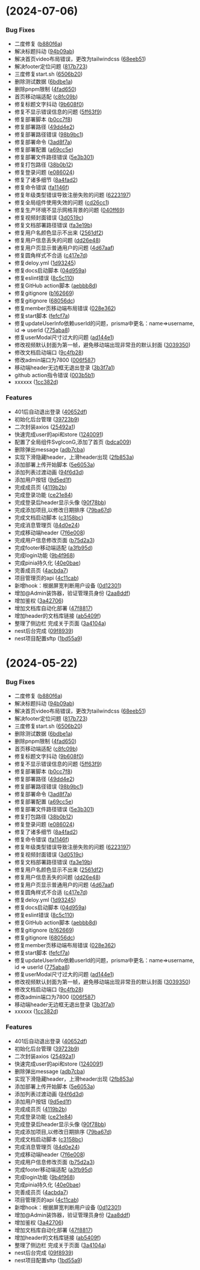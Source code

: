 #  (2024-07-06)


### Bug Fixes

* 二度修复 ([b880f6a](https://github.com/huanxiaomang/cz-official/commit/b880f6aabb9b3b318a8687d7ac8de55b06d248d2))
* 解决标题抖动 ([94b09ab](https://github.com/huanxiaomang/cz-official/commit/94b09abd0d6681d14d872685e39c83413175fda8))
* 解决首页video布局错误，更改为tailwindcss ([68eeb51](https://github.com/huanxiaomang/cz-official/commit/68eeb51f7e931b5cd0c06633b0f97e480a7f75d9))
* 解决footer定位问题 ([817b723](https://github.com/huanxiaomang/cz-official/commit/817b7235bbb069e3ed6f4c37d2c473eae3db9e96))
* 三度修复start.sh ([6506b20](https://github.com/huanxiaomang/cz-official/commit/6506b20180bd2b71419fd5a4bcddfaa2631fc49c))
* 删除测试数据 ([6bdbe1a](https://github.com/huanxiaomang/cz-official/commit/6bdbe1af045624534f45835db4ce3c544ce0de24))
* 删除pnpm限制 ([4fad650](https://github.com/huanxiaomang/cz-official/commit/4fad650657a49073b10a0c93deacd5f016893488))
* 首页移动端适配 ([c8fc09b](https://github.com/huanxiaomang/cz-official/commit/c8fc09b179085cb9580bfd5f1d6c80ec8fea7f54))
* 修复标题文字抖动 ([9b608f0](https://github.com/huanxiaomang/cz-official/commit/9b608f04aa5860fd7601dc1276f4bbfa3221f803))
* 修复不显示错误信息的问题 ([5ff63f9](https://github.com/huanxiaomang/cz-official/commit/5ff63f9324c11f17d7c8be73ac0170bce3d2f35b))
* 修复部署脚本 ([b0cc7f8](https://github.com/huanxiaomang/cz-official/commit/b0cc7f858f7dfee57b8ea4c5e629f6efba087b5a))
* 修复部署路径 ([49dd4e2](https://github.com/huanxiaomang/cz-official/commit/49dd4e29e2a500731ab43d881abe9f9add929103))
* 修复部署路径错误 ([98b9bc1](https://github.com/huanxiaomang/cz-official/commit/98b9bc11f0061e9e27830241ae097348d62e423d))
* 修复部署命令 ([3ad8f7a](https://github.com/huanxiaomang/cz-official/commit/3ad8f7a73b2bcf1a2eb8def330ddf65ae81e832b))
* 修复部署配置 ([a69cc5e](https://github.com/huanxiaomang/cz-official/commit/a69cc5ee1b034e48f7c81096f0dd3c6f7cc2e26a))
* 修复部署文件路径错误 ([5e3b301](https://github.com/huanxiaomang/cz-official/commit/5e3b301f9de42238d20a63012bdec0d30af468e3))
* 修复打包路径 ([38b0b12](https://github.com/huanxiaomang/cz-official/commit/38b0b126366fdc8893ca24e883080e8eeb8cb7e3))
* 修复登录问题 ([e086024](https://github.com/huanxiaomang/cz-official/commit/e0860248872d6817c081c3d9a1682c2e6df976a1))
* 修复了诸多细节 ([8a4fad2](https://github.com/huanxiaomang/cz-official/commit/8a4fad2685fc5d0f4522ffee724bec25f8a019b1))
* 修复命令错误 ([fa1146f](https://github.com/huanxiaomang/cz-official/commit/fa1146f5bf7199ec94df859687c0767974e223fa))
* 修复年级类型错误导致注册失败的问题 ([6223197](https://github.com/huanxiaomang/cz-official/commit/62231973350c3ba2c1e041fe503afd959d328b6a))
* 修复全局组件使用失效的问题 ([cd26cc1](https://github.com/huanxiaomang/cz-official/commit/cd26cc1d2b0ff682a28862af66e90d415525b04c))
* 修复生产环境不显示网格背景的问题 ([040ff69](https://github.com/huanxiaomang/cz-official/commit/040ff69488c631a736d3d583e214a4c7c1f590c2))
* 修复视频封面错误 ([3d0519c](https://github.com/huanxiaomang/cz-official/commit/3d0519c01acf22e27d4c06e5c9bd7d4303b26844))
* 修复文档部署路径错误 ([fa3e19b](https://github.com/huanxiaomang/cz-official/commit/fa3e19bbe1c0ab01d1d8b3b9f0a4803017cb3f6b))
* 修复用户名颜色显示不出来 ([2561df2](https://github.com/huanxiaomang/cz-official/commit/2561df27c973e385f6a272e692c03d520024a5d6))
* 修复用户信息丢失的问题 ([dd26e48](https://github.com/huanxiaomang/cz-official/commit/dd26e4804090935673137964b571bf14e540ab90))
* 修复用户页显示普通用户的问题 ([4d67aaf](https://github.com/huanxiaomang/cz-official/commit/4d67aafddd16f0fe767a852a1f87930b3ad8f237))
* 修复圆角样式不合适 ([c417e7d](https://github.com/huanxiaomang/cz-official/commit/c417e7d92210096ccab2988ecca842158d6439f0))
* 修复deloy.yml ([1d93245](https://github.com/huanxiaomang/cz-official/commit/1d9324590f524b8025746ad834060552e87cb450))
* 修复docs启动脚本 ([04d959a](https://github.com/huanxiaomang/cz-official/commit/04d959a181153e859da5fa5a4425b9ccf6640f21))
* 修复eslint错误 ([8c5c110](https://github.com/huanxiaomang/cz-official/commit/8c5c110c30ad1b161095041b12f9eb70a8d24b21))
* 修复GitHub action脚本 ([aebbb8d](https://github.com/huanxiaomang/cz-official/commit/aebbb8d5e4e00909d09343f75588db33b2b48b8d))
* 修复gitignore ([b162669](https://github.com/huanxiaomang/cz-official/commit/b162669626e356b4697f4e7e1031dd594580fe4d))
* 修复gitignore ([68056dc](https://github.com/huanxiaomang/cz-official/commit/68056dc1a786e7d2888f54bf0ae02b6eef454f36))
* 修复member页移动端布局错误 ([028e362](https://github.com/huanxiaomang/cz-official/commit/028e362089efa8b05e56d16cf8d684ae86790649))
* 修复start脚本 ([fefcf7a](https://github.com/huanxiaomang/cz-official/commit/fefcf7ab3db199c9628652fd1176126ef8607c99))
* 修复updateUserInfo依赖userId的问题，prisma中更名：name=>username, id => userId ([775aba8](https://github.com/huanxiaomang/cz-official/commit/775aba8191ff4caa9b80ffb596cb8d5fbd927a99))
* 修复userModal尺寸过大的问题 ([ad144e1](https://github.com/huanxiaomang/cz-official/commit/ad144e1809e4cc15ed8ad9f208a11d3e147725f1))
* 修改视频默认封面为第一帧，避免移动端出现非常丑的默认封面 ([3039350](https://github.com/huanxiaomang/cz-official/commit/30393501ebf171b004a9728fcb41bf46866eabde))
* 修改文档启动端口 ([9c4fb28](https://github.com/huanxiaomang/cz-official/commit/9c4fb289ed0049e82dea0e32ef24144aa7234328))
* 修改admin端口为7800 ([006f587](https://github.com/huanxiaomang/cz-official/commit/006f587db6c34a357f1d812863db1636f4494ee4))
* 移动端header无边框无退出登录 ([3b3f7a1](https://github.com/huanxiaomang/cz-official/commit/3b3f7a12ac4b824c6e109d0b1df836e3a2f8281e))
* github action指令错误 ([003b5b1](https://github.com/huanxiaomang/cz-official/commit/003b5b12e80e1984061f7415a68d12dd979af98f))
* xxxxxx ([1cc382d](https://github.com/huanxiaomang/cz-official/commit/1cc382de96e77f902f54dcc2c6e1cef00da29297))


### Features

* 401后自动退出登录 ([40652df](https://github.com/huanxiaomang/cz-official/commit/40652dfa44ac0532fd1cf5a57b16056471a7a4a3))
* 初始化后台管理 ([39723b9](https://github.com/huanxiaomang/cz-official/commit/39723b91ea54002f3e16692412a0f0a5adcd20ca))
* 二次封装axios ([25492a1](https://github.com/huanxiaomang/cz-official/commit/25492a1046acc6e292c90489ed6af2688a2428ab))
* 快速完成user的api和store ([1240091](https://github.com/huanxiaomang/cz-official/commit/1240091216072e9c429ac241e2b098fef54d4d08))
* 配置了全局组件SvgIconG,添加了首页 ([bdca009](https://github.com/huanxiaomang/cz-official/commit/bdca009648b68696ce3d2b9878dbafe4f24e2bd8))
* 删除弹出message ([adb7cba](https://github.com/huanxiaomang/cz-official/commit/adb7cba056b6c266ae095726c60e777e3186fa41))
* 实现下滑隐藏header，上滑header出现 ([2fb853a](https://github.com/huanxiaomang/cz-official/commit/2fb853a0c08ddd3a6bd1a1925229cb95271cd082))
* 添加部署上传开始脚本 ([5e6053a](https://github.com/huanxiaomang/cz-official/commit/5e6053a13ece0dc6b51c13a6228db39898f4ab4b))
* 添加列表过渡动画 ([94f6d3d](https://github.com/huanxiaomang/cz-official/commit/94f6d3d89219379b4e2b923cad3cc6166fc5b0ca))
* 添加用户按钮 ([9d5ed1f](https://github.com/huanxiaomang/cz-official/commit/9d5ed1f559edcdaf0b4d30ae5e3976e884ad8704))
* 完成成员页 ([4119b2b](https://github.com/huanxiaomang/cz-official/commit/4119b2b61b51442454448625ce47b9d5a2b984bc))
* 完成登录功能 ([ce21e84](https://github.com/huanxiaomang/cz-official/commit/ce21e84e9784ca5dd4acc788daed62edb529ef92))
* 完成登录后header显示头像 ([90f78bb](https://github.com/huanxiaomang/cz-official/commit/90f78bb02d6f3cb018f497967f9a14699ff1b286))
* 完成添加项目,以修改日期排序 ([79ba67d](https://github.com/huanxiaomang/cz-official/commit/79ba67d796e7cd062a8a79eb4c2b92a2d9e07a21))
* 完成文档启动脚本 ([c3158bc](https://github.com/huanxiaomang/cz-official/commit/c3158bc7e6be6eac71aabec8d36b234d318b5303))
* 完成消息管理页 ([84d0e24](https://github.com/huanxiaomang/cz-official/commit/84d0e24c70d2a23e388d11bdf4175bb256fc8146))
* 完成移动端header ([7f6e008](https://github.com/huanxiaomang/cz-official/commit/7f6e008289c7f69e752bc7c456f5f4fec532c760))
* 完成用户信息修改页面 ([b75d2a3](https://github.com/huanxiaomang/cz-official/commit/b75d2a31a51a81c136226e0924df3e6bbb522dfe))
* 完成footer移动端适配 ([a3fb95d](https://github.com/huanxiaomang/cz-official/commit/a3fb95dff47479313ab7be80f8ac6332b37b61d9))
* 完成login功能 ([9b4f968](https://github.com/huanxiaomang/cz-official/commit/9b4f96864904873c6f5af047000ce3ba6af22306))
* 完成pinia持久化 ([40e0bae](https://github.com/huanxiaomang/cz-official/commit/40e0bae090aaa6c1ca2f7491db687ab026351b5e))
* 完善成员页 ([4acbda7](https://github.com/huanxiaomang/cz-official/commit/4acbda7154076e3691ff4a5aaa4c5d9e2da1a8fe))
* 项目管理页的api ([4c11cab](https://github.com/huanxiaomang/cz-official/commit/4c11cab96cc39af845dae0bfa5ceac86b7e447d7))
* 新增hook：根据屏宽判断用户设备 ([0d12301](https://github.com/huanxiaomang/cz-official/commit/0d12301329b83752fac4c95cd35cdb9cb9c799c0))
* 增加@Admin装饰器，验证管理员身份 ([2aa8ddf](https://github.com/huanxiaomang/cz-official/commit/2aa8ddf2dfdc5caa9736e962d71b3d34434ce01d))
* 增加鉴权 ([3a42706](https://github.com/huanxiaomang/cz-official/commit/3a42706774c8c68783c2c6666bb42a65edb9c27b))
* 增加文档库自动化部署 ([47f8817](https://github.com/huanxiaomang/cz-official/commit/47f8817f242d9355da6512b47357e4a0ae68748d))
* 增加header的文档库链接 ([ab5409f](https://github.com/huanxiaomang/cz-official/commit/ab5409fca3d849086f41862f356547e79441c69f))
* 整理了侧边栏 完成关于页面 ([3a4104a](https://github.com/huanxiaomang/cz-official/commit/3a4104ab96991b7551970be529aa87dc80278d70))
* nest后台完成 ([09f8939](https://github.com/huanxiaomang/cz-official/commit/09f89398ac662335200cc73e0fdbeed71f7f3478))
* nest项目配置sftp ([1bd55a9](https://github.com/huanxiaomang/cz-official/commit/1bd55a9139cf413021ac917051d0b8828fbc44ea))



#  (2024-05-22)


### Bug Fixes

* 二度修复 ([b880f6a](https://github.com/huanxiaomang/cz-official/commit/b880f6aabb9b3b318a8687d7ac8de55b06d248d2))
* 解决标题抖动 ([94b09ab](https://github.com/huanxiaomang/cz-official/commit/94b09abd0d6681d14d872685e39c83413175fda8))
* 解决首页video布局错误，更改为tailwindcss ([68eeb51](https://github.com/huanxiaomang/cz-official/commit/68eeb51f7e931b5cd0c06633b0f97e480a7f75d9))
* 解决footer定位问题 ([817b723](https://github.com/huanxiaomang/cz-official/commit/817b7235bbb069e3ed6f4c37d2c473eae3db9e96))
* 三度修复start.sh ([6506b20](https://github.com/huanxiaomang/cz-official/commit/6506b20180bd2b71419fd5a4bcddfaa2631fc49c))
* 删除测试数据 ([6bdbe1a](https://github.com/huanxiaomang/cz-official/commit/6bdbe1af045624534f45835db4ce3c544ce0de24))
* 删除pnpm限制 ([4fad650](https://github.com/huanxiaomang/cz-official/commit/4fad650657a49073b10a0c93deacd5f016893488))
* 首页移动端适配 ([c8fc09b](https://github.com/huanxiaomang/cz-official/commit/c8fc09b179085cb9580bfd5f1d6c80ec8fea7f54))
* 修复标题文字抖动 ([9b608f0](https://github.com/huanxiaomang/cz-official/commit/9b608f04aa5860fd7601dc1276f4bbfa3221f803))
* 修复不显示错误信息的问题 ([5ff63f9](https://github.com/huanxiaomang/cz-official/commit/5ff63f9324c11f17d7c8be73ac0170bce3d2f35b))
* 修复部署脚本 ([b0cc7f8](https://github.com/huanxiaomang/cz-official/commit/b0cc7f858f7dfee57b8ea4c5e629f6efba087b5a))
* 修复部署路径 ([49dd4e2](https://github.com/huanxiaomang/cz-official/commit/49dd4e29e2a500731ab43d881abe9f9add929103))
* 修复部署路径错误 ([98b9bc1](https://github.com/huanxiaomang/cz-official/commit/98b9bc11f0061e9e27830241ae097348d62e423d))
* 修复部署命令 ([3ad8f7a](https://github.com/huanxiaomang/cz-official/commit/3ad8f7a73b2bcf1a2eb8def330ddf65ae81e832b))
* 修复部署配置 ([a69cc5e](https://github.com/huanxiaomang/cz-official/commit/a69cc5ee1b034e48f7c81096f0dd3c6f7cc2e26a))
* 修复部署文件路径错误 ([5e3b301](https://github.com/huanxiaomang/cz-official/commit/5e3b301f9de42238d20a63012bdec0d30af468e3))
* 修复打包路径 ([38b0b12](https://github.com/huanxiaomang/cz-official/commit/38b0b126366fdc8893ca24e883080e8eeb8cb7e3))
* 修复登录问题 ([e086024](https://github.com/huanxiaomang/cz-official/commit/e0860248872d6817c081c3d9a1682c2e6df976a1))
* 修复了诸多细节 ([8a4fad2](https://github.com/huanxiaomang/cz-official/commit/8a4fad2685fc5d0f4522ffee724bec25f8a019b1))
* 修复命令错误 ([fa1146f](https://github.com/huanxiaomang/cz-official/commit/fa1146f5bf7199ec94df859687c0767974e223fa))
* 修复年级类型错误导致注册失败的问题 ([6223197](https://github.com/huanxiaomang/cz-official/commit/62231973350c3ba2c1e041fe503afd959d328b6a))
* 修复视频封面错误 ([3d0519c](https://github.com/huanxiaomang/cz-official/commit/3d0519c01acf22e27d4c06e5c9bd7d4303b26844))
* 修复文档部署路径错误 ([fa3e19b](https://github.com/huanxiaomang/cz-official/commit/fa3e19bbe1c0ab01d1d8b3b9f0a4803017cb3f6b))
* 修复用户名颜色显示不出来 ([2561df2](https://github.com/huanxiaomang/cz-official/commit/2561df27c973e385f6a272e692c03d520024a5d6))
* 修复用户信息丢失的问题 ([dd26e48](https://github.com/huanxiaomang/cz-official/commit/dd26e4804090935673137964b571bf14e540ab90))
* 修复用户页显示普通用户的问题 ([4d67aaf](https://github.com/huanxiaomang/cz-official/commit/4d67aafddd16f0fe767a852a1f87930b3ad8f237))
* 修复圆角样式不合适 ([c417e7d](https://github.com/huanxiaomang/cz-official/commit/c417e7d92210096ccab2988ecca842158d6439f0))
* 修复deloy.yml ([1d93245](https://github.com/huanxiaomang/cz-official/commit/1d9324590f524b8025746ad834060552e87cb450))
* 修复docs启动脚本 ([04d959a](https://github.com/huanxiaomang/cz-official/commit/04d959a181153e859da5fa5a4425b9ccf6640f21))
* 修复eslint错误 ([8c5c110](https://github.com/huanxiaomang/cz-official/commit/8c5c110c30ad1b161095041b12f9eb70a8d24b21))
* 修复GitHub action脚本 ([aebbb8d](https://github.com/huanxiaomang/cz-official/commit/aebbb8d5e4e00909d09343f75588db33b2b48b8d))
* 修复gitignore ([b162669](https://github.com/huanxiaomang/cz-official/commit/b162669626e356b4697f4e7e1031dd594580fe4d))
* 修复gitignore ([68056dc](https://github.com/huanxiaomang/cz-official/commit/68056dc1a786e7d2888f54bf0ae02b6eef454f36))
* 修复member页移动端布局错误 ([028e362](https://github.com/huanxiaomang/cz-official/commit/028e362089efa8b05e56d16cf8d684ae86790649))
* 修复start脚本 ([fefcf7a](https://github.com/huanxiaomang/cz-official/commit/fefcf7ab3db199c9628652fd1176126ef8607c99))
* 修复updateUserInfo依赖userId的问题，prisma中更名：name=>username, id => userId ([775aba8](https://github.com/huanxiaomang/cz-official/commit/775aba8191ff4caa9b80ffb596cb8d5fbd927a99))
* 修复userModal尺寸过大的问题 ([ad144e1](https://github.com/huanxiaomang/cz-official/commit/ad144e1809e4cc15ed8ad9f208a11d3e147725f1))
* 修改视频默认封面为第一帧，避免移动端出现非常丑的默认封面 ([3039350](https://github.com/huanxiaomang/cz-official/commit/30393501ebf171b004a9728fcb41bf46866eabde))
* 修改文档启动端口 ([9c4fb28](https://github.com/huanxiaomang/cz-official/commit/9c4fb289ed0049e82dea0e32ef24144aa7234328))
* 修改admin端口为7800 ([006f587](https://github.com/huanxiaomang/cz-official/commit/006f587db6c34a357f1d812863db1636f4494ee4))
* 移动端header无边框无退出登录 ([3b3f7a1](https://github.com/huanxiaomang/cz-official/commit/3b3f7a12ac4b824c6e109d0b1df836e3a2f8281e))
* xxxxxx ([1cc382d](https://github.com/huanxiaomang/cz-official/commit/1cc382de96e77f902f54dcc2c6e1cef00da29297))


### Features

* 401后自动退出登录 ([40652df](https://github.com/huanxiaomang/cz-official/commit/40652dfa44ac0532fd1cf5a57b16056471a7a4a3))
* 初始化后台管理 ([39723b9](https://github.com/huanxiaomang/cz-official/commit/39723b91ea54002f3e16692412a0f0a5adcd20ca))
* 二次封装axios ([25492a1](https://github.com/huanxiaomang/cz-official/commit/25492a1046acc6e292c90489ed6af2688a2428ab))
* 快速完成user的api和store ([1240091](https://github.com/huanxiaomang/cz-official/commit/1240091216072e9c429ac241e2b098fef54d4d08))
* 删除弹出message ([adb7cba](https://github.com/huanxiaomang/cz-official/commit/adb7cba056b6c266ae095726c60e777e3186fa41))
* 实现下滑隐藏header，上滑header出现 ([2fb853a](https://github.com/huanxiaomang/cz-official/commit/2fb853a0c08ddd3a6bd1a1925229cb95271cd082))
* 添加部署上传开始脚本 ([5e6053a](https://github.com/huanxiaomang/cz-official/commit/5e6053a13ece0dc6b51c13a6228db39898f4ab4b))
* 添加列表过渡动画 ([94f6d3d](https://github.com/huanxiaomang/cz-official/commit/94f6d3d89219379b4e2b923cad3cc6166fc5b0ca))
* 添加用户按钮 ([9d5ed1f](https://github.com/huanxiaomang/cz-official/commit/9d5ed1f559edcdaf0b4d30ae5e3976e884ad8704))
* 完成成员页 ([4119b2b](https://github.com/huanxiaomang/cz-official/commit/4119b2b61b51442454448625ce47b9d5a2b984bc))
* 完成登录功能 ([ce21e84](https://github.com/huanxiaomang/cz-official/commit/ce21e84e9784ca5dd4acc788daed62edb529ef92))
* 完成登录后header显示头像 ([90f78bb](https://github.com/huanxiaomang/cz-official/commit/90f78bb02d6f3cb018f497967f9a14699ff1b286))
* 完成添加项目,以修改日期排序 ([79ba67d](https://github.com/huanxiaomang/cz-official/commit/79ba67d796e7cd062a8a79eb4c2b92a2d9e07a21))
* 完成文档启动脚本 ([c3158bc](https://github.com/huanxiaomang/cz-official/commit/c3158bc7e6be6eac71aabec8d36b234d318b5303))
* 完成消息管理页 ([84d0e24](https://github.com/huanxiaomang/cz-official/commit/84d0e24c70d2a23e388d11bdf4175bb256fc8146))
* 完成移动端header ([7f6e008](https://github.com/huanxiaomang/cz-official/commit/7f6e008289c7f69e752bc7c456f5f4fec532c760))
* 完成用户信息修改页面 ([b75d2a3](https://github.com/huanxiaomang/cz-official/commit/b75d2a31a51a81c136226e0924df3e6bbb522dfe))
* 完成footer移动端适配 ([a3fb95d](https://github.com/huanxiaomang/cz-official/commit/a3fb95dff47479313ab7be80f8ac6332b37b61d9))
* 完成login功能 ([9b4f968](https://github.com/huanxiaomang/cz-official/commit/9b4f96864904873c6f5af047000ce3ba6af22306))
* 完成pinia持久化 ([40e0bae](https://github.com/huanxiaomang/cz-official/commit/40e0bae090aaa6c1ca2f7491db687ab026351b5e))
* 完善成员页 ([4acbda7](https://github.com/huanxiaomang/cz-official/commit/4acbda7154076e3691ff4a5aaa4c5d9e2da1a8fe))
* 项目管理页的api ([4c11cab](https://github.com/huanxiaomang/cz-official/commit/4c11cab96cc39af845dae0bfa5ceac86b7e447d7))
* 新增hook：根据屏宽判断用户设备 ([0d12301](https://github.com/huanxiaomang/cz-official/commit/0d12301329b83752fac4c95cd35cdb9cb9c799c0))
* 增加@Admin装饰器，验证管理员身份 ([2aa8ddf](https://github.com/huanxiaomang/cz-official/commit/2aa8ddf2dfdc5caa9736e962d71b3d34434ce01d))
* 增加鉴权 ([3a42706](https://github.com/huanxiaomang/cz-official/commit/3a42706774c8c68783c2c6666bb42a65edb9c27b))
* 增加文档库自动化部署 ([47f8817](https://github.com/huanxiaomang/cz-official/commit/47f8817f242d9355da6512b47357e4a0ae68748d))
* 增加header的文档库链接 ([ab5409f](https://github.com/huanxiaomang/cz-official/commit/ab5409fca3d849086f41862f356547e79441c69f))
* 整理了侧边栏 完成关于页面 ([3a4104a](https://github.com/huanxiaomang/cz-official/commit/3a4104ab96991b7551970be529aa87dc80278d70))
* nest后台完成 ([09f8939](https://github.com/huanxiaomang/cz-official/commit/09f89398ac662335200cc73e0fdbeed71f7f3478))
* nest项目配置sftp ([1bd55a9](https://github.com/huanxiaomang/cz-official/commit/1bd55a9139cf413021ac917051d0b8828fbc44ea))



